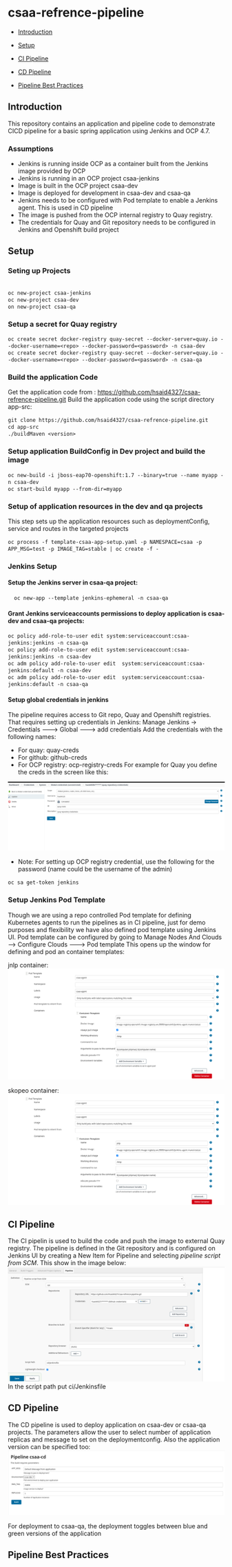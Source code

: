 # csaa-refrence-pipeline
* [Introduction](#introduction)
* [Setup](#setup)

* [CI Pipeline](#ci-pipeline)
* [CD Pipeline](#cd-pipeline)
* [Pipeline Best Practices](#cd-pipeline)

## Introduction
This repository contains an application and pipeline code to demonstrate CICD pipeline for a basic spring application using Jenkins and OCP 4.7.
### Assumptions
* Jenkins is running inside OCP as a container built from the Jenkins image provided by OCP
* Jenkins is running in an OCP project csaa-jenkins
* Image is built in the OCP project csaa-dev
* Image is deployed for development in csaa-dev and csaa-qa
* Jenkins needs to be configured with Pod template to enable a Jenkins agent. This is used in CD pipeline
* The image is pushed from the OCP internal registry to Quay registry.
* The credentials for Quay and Git repository needs to be configured in Jenkins and Openshift build project

## Setup
### Seting up Projects
```

oc new-project csaa-jenkins
oc new-project csaa-dev
on new-project csaa-qa
```

### Setup a secret for Quay registry
```
oc create secret docker-registry quay-secret --docker-server=quay.io --docker-username=<repo> --docker-password=<password> -n csaa-dev
oc create secret docker-registry quay-secret --docker-server=quay.io --docker-username=<repo> --docker-password=<password> -n csaa-qa
```

### Build the application Code
Get the application code from : https://github.com/hsaid4327/csaa-refrence-pipeline.git
Build the application code using the script directory app-src:

```
git clone https://github.com/hsaid4327/csaa-refrence-pipeline.git
cd app-src
./buildMaven <version>
```

### Setup application BuildConfig in Dev project and build the image
```
oc new-build -i jboss-eap70-openshift:1.7 --binary=true --name myapp -n csaa-dev
oc start-build myapp --from-dir=myapp
```
 ### Setup of application resources in the dev and qa projects
This step sets up the application resources such as deploymentConfig, service and routes in the targeted projects

```
oc process -f template-csaa-app-setup.yaml -p NAMESPACE=csaa -p APP_MSG=test -p IMAGE_TAG=stable | oc create -f -  
```
### Jenkins Setup

#### Setup the Jenkins server in csaa-qa project:
```
  oc new-app --template jenkins-ephemeral -n csaa-qa 
```
#### Grant Jenkins serviceaccounts permissions to deploy application is csaa-dev and csaa-qa projects:
```
oc policy add-role-to-user edit system:serviceaccount:csaa-jenkins:jenkins -n csaa-qa
oc policy add-role-to-user edit system:serviceaccount:csaa-jenkins:jenkins -n csaa-dev
oc adm policy add-role-to-user edit  system:serviceaccount:csaa-jenkins:default -n csaa-dev
oc adm policy add-role-to-user edit  system:serviceaccount:csaa-jenkins:default -n csaa-qa

```
#### Setup global credentials in jenkins
The pipeline requires access to Git repo, Quay and Openshift registries. That requires setting up credentials in Jenkins:
  Manage Jenkins -> Credentials ---> Global ---> add credentials
Add the credentials with the following names:
* For quay: quay-creds
* For github: github-creds
* For OCP registry: ocp-registry-creds
For example for Quay you define the creds in the screen like this:
  
 ![](images/jenkins-creds.png?raw=true)
* Note: For setting up OCP registry credential, use the following for the password (name could be the username of the admin)
```
oc sa get-token jenkins
```
### Setup Jenkins Pod Template
Though we are using a repo controlled Pod template for defining Kubernetes agents to run the pipelines as in CI pipeline, just for demo purposes and flexibility we have also defined pod template using Jenkins UI.
Pod template can be configured by going to Manage Nodes And Clouds --> Configure Clouds ---> Pod template
This opens up the window for defining and pod an container templates:

 jnlp container:
 ![](images/pod-template-jnlp.png?raw=true)
 
 skopeo container:
 ![](images/pod-template-jnlp.png?raw=true)

## CI Pipeline
The CI pipelin is used to build the code and push the image to external Quay registry. The pipeline is defined in the Git repository and is configured on Jenkins
UI by creating a New Item for Pipeline and selecting *pipeline script from SCM*. This show in the image below:
![](images/pipeline-setup.png?raw=true) 
In the script path put ci/Jenkinsfile
## CD Pipeline
The CD pipeline is used to deploy application on csaa-dev or csaa-qa projects. The parameters allow the user to select number of application replicas and message to set on the deploymentconfig. Also the application version can be specified too:
![](images/cd-params.png?raw=true)

For deployment to csaa-qa, the deployment toggles between blue and green versions of the application
## Pipeline Best Practices

